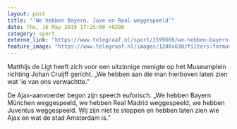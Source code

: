 ```yaml
---
layout: post
title: "’We hebben Bayern, Juve en Real weggespeeld’"
date: Thu, 16 May 2019 17:25:00 +0200
category: sport
externe_link: "https://www.telegraaf.nl/sport/3599666/we-hebben-bayern-juve-en-real-weggespeeld"
feature_image: "https://www.telegraaf.nl/images/1200x630/filters:format(jpeg):quality(80)/cdn-kiosk-api.telegraaf.nl/1012ecf2-77ff-11e9-b8b5-02d2fb1aa1d7.jpg"
---
```


<p class="intro">Matthijs de Ligt heeft zich voor een uitzinnige menigte op het Museumplein richting Johan Cruijff gericht. „We hebben aan die man hierboven laten zien wat ’ie van ons verwachtte.”</p> <p>De Ajax-aanvoerder begon zijn speech euforisch. „We hebben Bayern München weggespeeld, we hebben Real Madrid weggespeeld, we hebben Juventus weggespeeld. Wij zijn niet te stoppen en hebben laten zien wie Ajax en wat de stad Amsterdam is.”</p>
